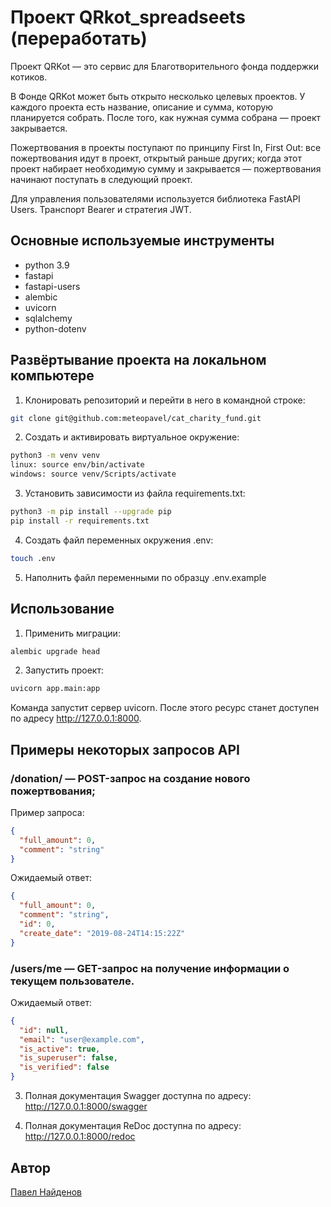 # Проект QRkot_spreadseets  (переработать)
Проект QRKot — это сервис для Благотворительного фонда поддержки котиков.

В Фонде QRKot может быть открыто несколько целевых проектов. У каждого проекта есть название, описание и сумма, которую планируется собрать. После того, как нужная сумма собрана — проект закрывается.

Пожертвования в проекты поступают по принципу First In, First Out: все пожертвования идут в проект, открытый раньше других; когда этот проект набирает необходимую сумму и закрывается — пожертвования начинают поступать в следующий проект.

Для управления пользователями используется библиотека FastAPI Users. Транспорт Bearer и стратегия JWT.

## Основные используемые инструменты
* python 3.9
* fastapi
* fastapi-users
* alembic
* uvicorn
* sqlalchemy
* python-dotenv

## Развёртывание проекта на локальном компьютере
1. Клонировать репозиторий и перейти в него в командной строке:
```bash
git clone git@github.com:meteopavel/cat_charity_fund.git
```
2. Cоздать и активировать виртуальное окружение:
```bash
python3 -m venv venv
linux: source env/bin/activate
windows: source venv/Scripts/activate
```
3. Установить зависимости из файла requirements.txt:
```bash
python3 -m pip install --upgrade pip
pip install -r requirements.txt
```
4. Создать файл переменных окружения .env:
```bash
touch .env
```
5. Наполнить файл переменными по образцу .env.example


## Использование
1. Применить миграции:
```bash
alembic upgrade head
```

2. Запустить проект:
```bash
uvicorn app.main:app
```
Команда запустит сервер uvicorn. После этого ресурс станет доступен по
адресу http://127.0.0.1:8000.

## Примеры некоторых запросов API
### /donation/ — POST-запрос на создание нового пожертвования;
Пример запроса:
```json
{
  "full_amount": 0,
  "comment": "string"
}
```
Ожидаемый ответ:
```json
{
  "full_amount": 0,
  "comment": "string",
  "id": 0,
  "create_date": "2019-08-24T14:15:22Z"
}
```

### /users/me — GET-запрос на получение информации о текущем пользователе.
Ожидаемый ответ:
```json
{
  "id": null,
  "email": "user@example.com",
  "is_active": true,
  "is_superuser": false,
  "is_verified": false
}
```

3. Полная документация Swagger доступна по адресу:
http://127.0.0.1:8000/swagger

4. Полная документация ReDoc доступна по адресу:
http://127.0.0.1:8000/redoc


## Автор
[Павел Найденов](https://github.com/meteopavel)